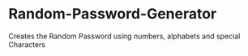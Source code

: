 # Random-Password-Generator
Creates the Random Password using numbers, alphabets and special Characters
